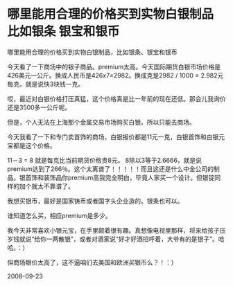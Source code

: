# 哪里能用合理的价格买到实物白银制品 比如银条 银宝和银币

哪里能用合理的价格买到实物白银制品，比如银条、银宝和银币

今天看了一下商场中的银子商品。premium太高。今天国际期货白银市场价格是426美元一公斤。换成人民币是426x7=2982。换成克是2982 / 1000 = 2.982元每克。就是说快3块钱一克。

哎，最近对白银价格打压真猛，这个价格真是比一年前的现在还低。那会儿我询价还是3500多一公斤呢。

但是，个人无法在上海那个金属交易市场购买白银。所以只能去商场。

今天我看了一下和专门卖首饰的商场，白银报价都是11元一克，白银首饰和白银元宝都是这个价格。

11－3 = 8 就是每克比当前期货价格贵8元。 8除以3等于2.6666，就是说premium达到了266％。这个太离谱了！！！！！而且这还是什么中金公司的制品。银首饰和装饰品你premium高我完全明白，毕竟人家买一个设计。但银锭同样的加个就太不靠谱了。

我想买银币，最好是国家铸币或者国字头企业造的。银条也可以。

谁知道怎么买，相应premium是多少。

我今天非常喜欢小银元宝，在手里颠着很有趣。真想像电视里那样，将来给孩子压岁钱就说“给你一两散银”，或者对酒家说“好才好酒招呼着，大爷有的是银子”。哈哈。：）

但商场银价太高了，这不逼咱们去美国和欧洲买银币么？！：）

2008-09-23